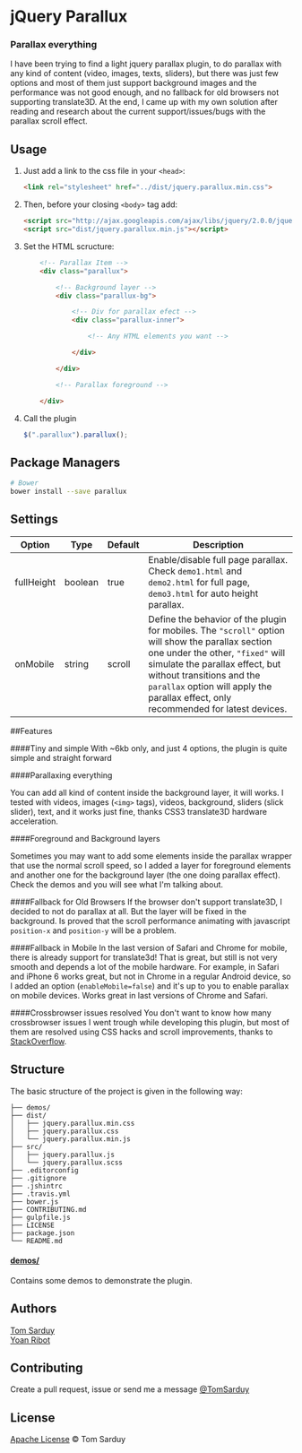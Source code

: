 # jQuery Parallux

### Parallax everything

I have been trying to find a light jquery parallax plugin, to do parallax with any kind of content (video, images, texts, sliders), but there was just few options and most of them just support background images and the performance was not good enough, and no fallback for old browsers not supporting translate3D. At the end, I came up with my own solution after reading and research about the current support/issues/bugs with the parallax scroll effect.

## Usage

1. Just add a link to the css file in your `<head>`:

	```html
	<link rel="stylesheet" href="../dist/jquery.parallux.min.css">
	```

1. Then, before your closing `<body>` tag add:

	```html
	<script src="http://ajax.googleapis.com/ajax/libs/jquery/2.0.0/jquery.min.js"></script>
	<script src="dist/jquery.parallux.min.js"></script>
	```

3. Set the HTML scructure:

	```html
		<!-- Parallax Item -->
		<div class="parallux">

			<!-- Background layer -->
			<div class="parallux-bg">

				<!-- Div for parallax efect -->
				<div class="parallux-inner">

					<!-- Any HTML elements you want -->

				</div>

			</div>

			<!-- Parallax foreground -->

		</div> 
	```

4. Call the plugin

	```javascript
	$(".parallux").parallux();
	```

## Package Managers

```sh
# Bower
bower install --save parallux
```

## Settings

Option | Type | Default | Description
------ | ---- | ------- | -----------
fullHeight | boolean | true | Enable/disable full page parallax. Check `demo1.html` and `demo2.html` for full page, `demo3.html` for auto height parallax.
onMobile | string | scroll | Define the behavior of the plugin for mobiles. The `"scroll"` option will show the parallax section one under the other, `"fixed"` will simulate the parallax effect, but without transitions and the `parallax` option will apply the parallax effect, only recommended for latest devices.

##Features

####Tiny and simple
With ~6kb only, and just 4 options, the plugin is quite simple and straight forward

####Parallaxing everything

You can add all kind of content inside the background layer, it will works. I tested with videos, images (`<img>` tags), videos, background, sliders (slick slider), text, and it works just fine, thanks CSS3 translate3D hardware acceleration.

####Foreground and Background layers

Sometimes you may want to add some elements inside the parallax wrapper that use the normal scroll speed, so I added a layer for foreground elements and another one for the background layer (the one doing parallax effect). Check the demos and you will see what I'm talking about.

####Fallback for Old Browsers
If the browser don't support translate3D, I decided to not do parallax at all. But the layer will be fixed in the background. Is proved that the scroll performance animating with javascript `position-x` and `position-y` will be a problem.

####Fallback in Mobile
In the last version of Safari and Chrome for mobile, there is already support for translate3d! That is great, but still is not very smooth and depends a lot of the mobile hardware. For example, in Safari and iPhone 6 works great, but not in Chrome in a regular Android device, so I added an option (`enableMobile=false`) and it's up to you to enable parallax on mobile devices. Works great in last versions of Chrome and Safari.

####Crossbrowser issues resolved
You don't want to know how many crossbrowser issues I went trough while developing this plugin, but most of them are resolved using CSS hacks and scroll improvements, thanks to [StackOverflow](stackoverflow.com/users/670377/tom-sarduy). 

## Structure

The basic structure of the project is given in the following way:

```
├── demos/
├── dist/
│   ├── jquery.parallux.min.css
│   ├── jquery.parallux.css
│   └── jquery.parallux.min.js
├── src/
│   ├── jquery.parallux.js
│   └── jquery.parallux.scss
├── .editorconfig
├── .gitignore
├── .jshintrc
├── .travis.yml
├── bower.js
├── CONTRIBUTING.md
├── gulpfile.js
├── LICENSE
├── package.json
└── README.md
```

#### [demos/](https://github.com/tomsarduy/parallux/tree/master/demos)

Contains some demos to demonstrate the plugin.

## Authors

[Tom Sarduy](https://github.com/tomsarduy)  
[Yoan Ribot](https://github.com/yoanribot)

## Contributing

Create a pull request, issue or send me a message [@TomSarduy](https://twitter.com/TomSarduy)

## License

[Apache License](https://github.com/tomsarduy/parallux/blob/master/LICENSE) © Tom Sarduy
